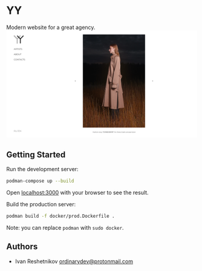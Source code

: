 # YY

Modern website for a great agency.
![Screenshot](public/screenshot-1.webp)

## Getting Started

Run the development server:

```bash
podman-compose up --build
```

Open [localhost:3000](http://localhost:3000) with your browser to see the result.

Build the production server:

```bash
podman build -f docker/prod.Dockerfile .
```

Note: you can replace `podman` with `sudo docker`.

## Authors

-   Ivan Reshetnikov <ordinarydev@protonmail.com>
